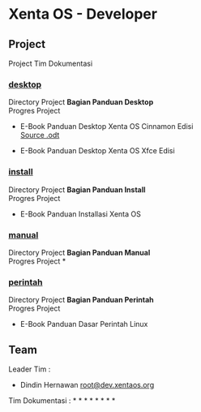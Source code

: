 # Xenta OS - Developer
## Project
Project Tim Dokumentasi  
### [desktop](desktop)
Directory Project **Bagian Panduan Desktop**  
Progres Project
 * E-Book Panduan Desktop Xenta OS Cinnamon Edisi  
   [Source .odt](../blob/master/e-book/desktop/E-Book%20Panduan%20Desktop%20Xenta%20OS%20Cinnamon%20Edisi.odt)

 * E-Book Panduan Desktop Xenta OS Xfce Edisi

### [install](install)
Directory Project **Bagian Panduan Install**  
Progres Project
 * E-Book Panduan Installasi Xenta OS

### [manual](manual)
Directory Project **Bagian Panduan Manual**  
Progres Project
 * 

### [perintah](perintah)
Directory Project **Bagian Panduan Perintah**  
Progres Project
 * E-Book Panduan Dasar Perintah Linux

## Team
Leader Tim         : 
 * Dindin Hernawan <root@dev.xentaos.org>

Tim Dokumentasi    :
 * 
 * 
 * 
 * 
 * 
 * 
 * 
 * 
